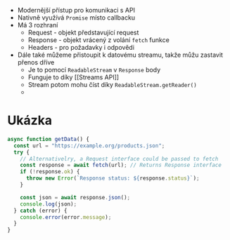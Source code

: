- Modernější přístup pro komunikaci s API
- Nativně využívá `Promise` místo callbacku
- Má 3 rozhraní
	- Request - objekt představující request
	- Response - objekt vrácený z volání `fetch` funkce
	- Headers - pro požadavky i odpovědi
- Dále také můžeme přistoupit k datovému streamu, takže můžu zastavit přenos dříve
	- Je to pomocí `ReadableStream` v `Response` body
	- Funguje to díky [[Streams API]]
	- Stream potom mohu číst díky `ReadableStream.getReader()`
	- 
# Ukázka
```js
async function getData() {
  const url = "https://example.org/products.json";
  try {
    // Alternativelry, a Request interface could be passed to fetch
    const response = await fetch(url); // Returns Response interface
    if (!response.ok) {
      throw new Error(`Response status: ${response.status}`);
    }

    const json = await response.json();
    console.log(json);
  } catch (error) {
    console.error(error.message);
  }
}
```